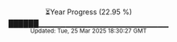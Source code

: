 <p align="center">
⏳Year Progress (22.95 %) <br>
██████▁▁▁▁▁▁▁▁▁▁▁▁▁▁▁▁▁▁▁▁▁▁▁▁ <br>
<sub>Updated: Tue, 25 Mar 2025 18:30:27 GMT</sub>
</p>

